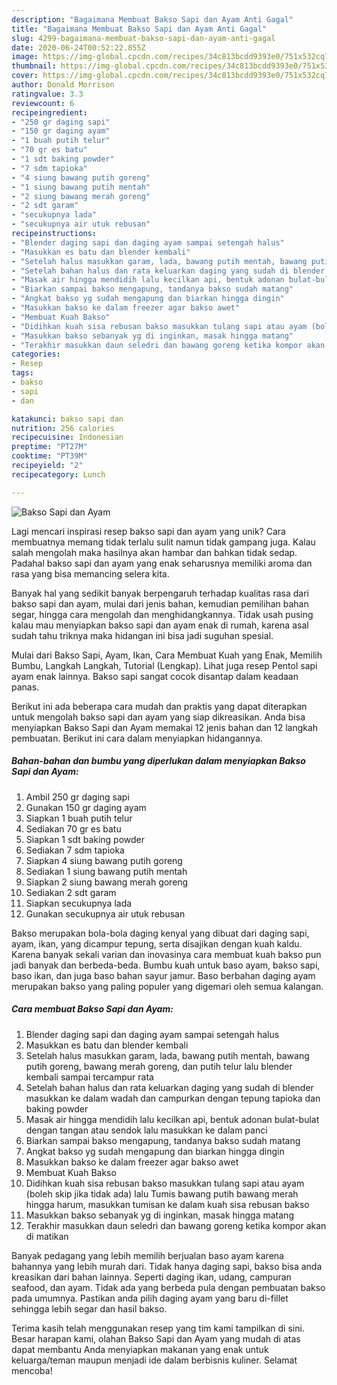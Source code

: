 ```yaml
---
description: "Bagaimana Membuat Bakso Sapi dan Ayam Anti Gagal"
title: "Bagaimana Membuat Bakso Sapi dan Ayam Anti Gagal"
slug: 4299-bagaimana-membuat-bakso-sapi-dan-ayam-anti-gagal
date: 2020-06-24T00:52:22.855Z
image: https://img-global.cpcdn.com/recipes/34c813bcdd9393e0/751x532cq70/bakso-sapi-dan-ayam-foto-resep-utama.jpg
thumbnail: https://img-global.cpcdn.com/recipes/34c813bcdd9393e0/751x532cq70/bakso-sapi-dan-ayam-foto-resep-utama.jpg
cover: https://img-global.cpcdn.com/recipes/34c813bcdd9393e0/751x532cq70/bakso-sapi-dan-ayam-foto-resep-utama.jpg
author: Donald Morrison
ratingvalue: 3.3
reviewcount: 6
recipeingredient:
- "250 gr daging sapi"
- "150 gr daging ayam"
- "1 buah putih telur"
- "70 gr es batu"
- "1 sdt baking powder"
- "7 sdm tapioka"
- "4 siung bawang putih goreng"
- "1 siung bawang putih mentah"
- "2 siung bawang merah goreng"
- "2 sdt garam"
- "secukupnya lada"
- "secukupnya air utuk rebusan"
recipeinstructions:
- "Blender daging sapi dan daging ayam sampai setengah halus"
- "Masukkan es batu dan blender kembali"
- "Setelah halus masukkan garam, lada, bawang putih mentah, bawang putih goreng, bawang merah goreng, dan putih telur lalu blender kembali sampai tercampur rata"
- "Setelah bahan halus dan rata keluarkan daging yang sudah di blender masukkan ke dalam wadah dan campurkan dengan tepung tapioka dan baking powder"
- "Masak air hingga mendidih lalu kecilkan api, bentuk adonan bulat-bulat dengan tangan atau sendok lalu masukkan ke dalam panci"
- "Biarkan sampai bakso mengapung, tandanya bakso sudah matang"
- "Angkat bakso yg sudah mengapung dan biarkan hingga dingin"
- "Masukkan bakso ke dalam freezer agar bakso awet"
- "Membuat Kuah Bakso"
- "Didihkan kuah sisa rebusan bakso masukkan tulang sapi atau ayam (boleh skip jika tidak ada) lalu Tumis bawang putih bawang merah hingga harum, masukkan tumisan ke dalam kuah sisa rebusan bakso"
- "Masukkan bakso sebanyak yg di inginkan, masak hingga matang"
- "Terakhir masukkan daun seledri dan bawang goreng ketika kompor akan di matikan"
categories:
- Resep
tags:
- bakso
- sapi
- dan

katakunci: bakso sapi dan 
nutrition: 256 calories
recipecuisine: Indonesian
preptime: "PT27M"
cooktime: "PT39M"
recipeyield: "2"
recipecategory: Lunch

---
```



![Bakso Sapi dan Ayam](https://img-global.cpcdn.com/recipes/34c813bcdd9393e0/751x532cq70/bakso-sapi-dan-ayam-foto-resep-utama.jpg)

Lagi mencari inspirasi resep bakso sapi dan ayam yang unik? Cara membuatnya memang tidak terlalu sulit namun tidak gampang juga. Kalau salah mengolah maka hasilnya akan hambar dan bahkan tidak sedap. Padahal bakso sapi dan ayam yang enak seharusnya memiliki aroma dan rasa yang bisa memancing selera kita.

Banyak hal yang sedikit banyak berpengaruh terhadap kualitas rasa dari bakso sapi dan ayam, mulai dari jenis bahan, kemudian pemilihan bahan segar, hingga cara mengolah dan menghidangkannya. Tidak usah pusing kalau mau menyiapkan bakso sapi dan ayam enak di rumah, karena asal sudah tahu triknya maka hidangan ini bisa jadi suguhan spesial.

Mulai dari Bakso Sapi, Ayam, Ikan, Cara Membuat Kuah yang Enak, Memilih Bumbu, Langkah Langkah, Tutorial (Lengkap). Lihat juga resep Pentol sapi ayam enak lainnya. Bakso sapi sangat cocok disantap dalam keadaan panas.


Berikut ini ada beberapa cara mudah dan praktis yang dapat diterapkan untuk mengolah bakso sapi dan ayam yang siap dikreasikan. Anda bisa menyiapkan Bakso Sapi dan Ayam memakai 12 jenis bahan dan 12 langkah pembuatan. Berikut ini cara dalam menyiapkan hidangannya.

<!--inarticleads1-->

##### Bahan-bahan dan bumbu yang diperlukan dalam menyiapkan Bakso Sapi dan Ayam:

1. Ambil 250 gr daging sapi
1. Gunakan 150 gr daging ayam
1. Siapkan 1 buah putih telur
1. Sediakan 70 gr es batu
1. Siapkan 1 sdt baking powder
1. Sediakan 7 sdm tapioka
1. Siapkan 4 siung bawang putih goreng
1. Sediakan 1 siung bawang putih mentah
1. Siapkan 2 siung bawang merah goreng
1. Sediakan 2 sdt garam
1. Siapkan secukupnya lada
1. Gunakan secukupnya air utuk rebusan


Bakso merupakan bola-bola daging kenyal yang dibuat dari daging sapi, ayam, ikan, yang dicampur tepung, serta disajikan dengan kuah kaldu. Karena banyak sekali varian dan inovasinya cara membuat kuah bakso pun jadi banyak dan berbeda-beda. Bumbu kuah untuk baso ayam, bakso sapi, baso ikan, dan juga baso bahan sayur jamur. Baso berbahan daging ayam merupakan bakso yang paling populer yang digemari oleh semua kalangan. 

<!--inarticleads2-->

##### Cara membuat Bakso Sapi dan Ayam:

1. Blender daging sapi dan daging ayam sampai setengah halus
1. Masukkan es batu dan blender kembali
1. Setelah halus masukkan garam, lada, bawang putih mentah, bawang putih goreng, bawang merah goreng, dan putih telur lalu blender kembali sampai tercampur rata
1. Setelah bahan halus dan rata keluarkan daging yang sudah di blender masukkan ke dalam wadah dan campurkan dengan tepung tapioka dan baking powder
1. Masak air hingga mendidih lalu kecilkan api, bentuk adonan bulat-bulat dengan tangan atau sendok lalu masukkan ke dalam panci
1. Biarkan sampai bakso mengapung, tandanya bakso sudah matang
1. Angkat bakso yg sudah mengapung dan biarkan hingga dingin
1. Masukkan bakso ke dalam freezer agar bakso awet
1. Membuat Kuah Bakso
1. Didihkan kuah sisa rebusan bakso masukkan tulang sapi atau ayam (boleh skip jika tidak ada) lalu Tumis bawang putih bawang merah hingga harum, masukkan tumisan ke dalam kuah sisa rebusan bakso
1. Masukkan bakso sebanyak yg di inginkan, masak hingga matang
1. Terakhir masukkan daun seledri dan bawang goreng ketika kompor akan di matikan


Banyak pedagang yang lebih memilih berjualan baso ayam karena bahannya yang lebih murah dari. Tidak hanya daging sapi, bakso bisa anda kreasikan dari bahan lainnya. Seperti daging ikan, udang, campuran seafood, dan ayam. Tidak ada yang berbeda pula dengan pembuatan bakso pada umumnya. Pastikan anda pilih daging ayam yang baru di-fillet sehingga lebih segar dan hasil bakso. 

Terima kasih telah menggunakan resep yang tim kami tampilkan di sini. Besar harapan kami, olahan Bakso Sapi dan Ayam yang mudah di atas dapat membantu Anda menyiapkan makanan yang enak untuk keluarga/teman maupun menjadi ide dalam berbisnis kuliner. Selamat mencoba!
